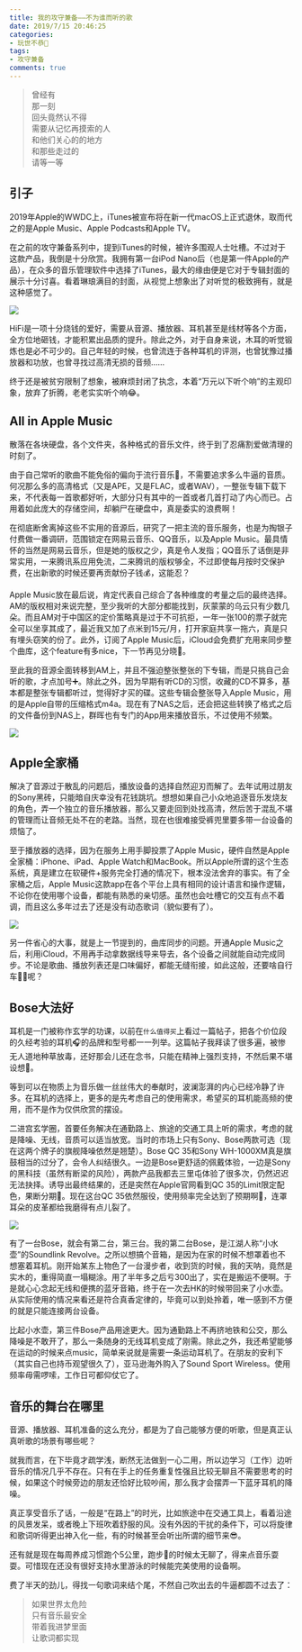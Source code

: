 ```yaml
---
title: 我的攻守兼备——不为谁而听的歌
date: 2019/7/15 20:46:25
categories:
- 玩世不恭🎻
tags:
- 攻守兼备
comments: true
---
```


> 曾经有  
> 那一刻  
> 回头竟然认不得  
> 需要从记忆再摸索的人  
> 和他们关心的的地方  
> 和那些走过的  
> 请等一等  

## 引子

2019年Apple的WWDC上，iTunes被宣布将在新一代macOS上正式退休，取而代之的是Apple Music、Apple Podcasts和Apple TV。

在之前的攻守兼备系列中，提到iTunes的时候，被许多围观人士吐槽。不过对于这款产品，我倒是十分欣赏。我拥有第一台iPod Nano后（也是第一件Apple的产品），在众多的音乐管理软件中选择了iTunes，最大的缘由便是它对于专辑封面的展示十分讨喜。看着琳琅满目的封面，从视觉上想象出了对听觉的极致拥有，就是这种感觉了。

![](~https://raw.githubusercontent.com/xwhfcenter/picture_bed/master/iTunes.jpg~)

HiFi是一项十分烧钱的爱好，需要从音源、播放器、耳机甚至是线材等各个方面，全方位地砸钱，才能积累出品质的提升。除此之外，对于自身来说，木耳的听觉锻炼也是必不可少的。自己年轻的时候，也曾流连于各种耳机的评测，也曾犹豫过播放器和功放，也曾寻找过高清无损的音频……

终于还是被贫穷限制了想象，被麻烦封闭了执念，本着“万元以下听个响”的主观印象，放弃了折腾，老老实实听个响😂。

## All in Apple Music

散落在各块硬盘，各个文件夹，各种格式的音乐文件，终于到了忍痛割爱做清理的时刻了。

由于自己常听的歌曲不能免俗的偏向于流行音乐🎸，不需要追求多么牛逼的音质。何况那么多的高清格式（又是APE，又是FLAC，或者WAV），一整张专辑下载下来，不代表每一首歌都好听，大部分只有其中的一首或者几首打动了内心而已。占用着如此庞大的存储空间，却躺尸在硬盘中，真是委实的浪费啊！

在彻底断舍离掉这些不实用的音源后，研究了一把主流的音乐服务，也是为掏银子付费做一番调研，范围锁定在网易云音乐、QQ音乐，以及Apple Music。最具情怀的当然是网易云音乐，但是她的版权之少，真是令人发指；QQ音乐了话倒是非常实用，一来腾讯系应用免流，二来腾讯的版权够全，不过即使每月按时交保护费，在出新歌的时候还要再贡献份子钱💰，这能忍？

Apple Music放在最后说，肯定代表自己综合了各种维度的考量之后的最终选择。AM的版权相对来说完整，至少我听的大部分都能找到，灰蒙蒙的乌云只有少数几朵。而且AM对于中国区的定价策略真是过于不可抗拒，一年一张100的票子就完全可以坐享其成了，最近我又加了点米到15元/月，打开家庭共享一拖六，真是只有埋头窃笑的份了。此外，订阅了Apple Music后，iCloud会免费扩充用来同步整个曲库，这个feature有多nice，下一节再见分晓🤑。

至此我的音源全面转移到AM上，并且不强迫整张整张的下专辑，而是只挑自己会听的歌，才点加号➕。除此之外，因为早期有听CD的习惯，收藏的CD不算多，基本都是整张专辑都听过，觉得好才买的碟。这些专辑会整张导入Apple Music，用的是Apple自带的压缩格式m4a。现在有了NAS之后，还会把这些转换了格式之后的文件备份到NAS上，群晖也有专门的App用来播放音乐，不过使用不频繁。

![](~https://raw.githubusercontent.com/xwhfcenter/picture_bed/master/CD_2.JPG~)

## Apple全家桶

解决了音源过于散乱的问题后，播放设备的选择自然迎刃而解了。去年试用过朋友的Sony黑砖，只能暗自庆幸没有花钱跳坑。想想如果自己小众地追逐音乐发烧友的角色，弄一个独立的音乐播放器，那么又要走回到处找高清，然后苦于混乱不堪的管理而让音频无处不在的老路。当然，现在也很难接受裤兜里要多带一台设备的烦恼了。

至于播放器的选择，因为在服务上用手脚投票了Apple Music，硬件自然是Apple全家桶：iPhone、iPad、Apple Watch和MacBook。所以Apple所谓的这个生态系统，真是建立在软硬件+服务完全打通的情况下，根本没法舍弃的事实。有了全家桶之后，Apple Music这款app在各个平台上具有相同的设计语言和操作逻辑，不论你在使用哪个设备，都能有熟悉的亲切感。虽然也会吐槽它的交互有点不着调，而且这么多年过去了还是没有动态歌词（貌似要有了）。

![](~https://raw.githubusercontent.com/xwhfcenter/picture_bed/master/Apple_Music.jpg~)

另一件省心的大事，就是上一节提到的，曲库同步的问题。开通Apple Music之后，利用iCloud，不用再手动拿数据线导来导去，各个设备之间就能自动完成同步。不论是歌曲、播放列表还是口味偏好，都能无缝衔接，如此这般，还要啥自行车🚴‍♀️呢？

## Bose大法好

耳机是一门被称作玄学的功课，以前在`什么值得买`上看过一篇帖子，把各个价位段的久经考验的耳机🎧的品牌和型号都一一列举。这篇帖子我拜读了很多遍，被惨无人道地种草放毒，还好那会儿还在念书，只能在精神上强烈支持，不然后果不堪设想🙈。

等到可以在物质上为音乐做一丝丝伟大的奉献时，波澜澎湃的内心已经冷静了许多。在耳机的选择上，更多的是先考虑自己的使用需求，希望买的耳机能高频的使用，而不是作为仅供欣赏的摆设。

二进宫玄学圈，首要任务解决在通勤路上、旅途的交通工具上听的需求，考虑的就是降噪、无线，音质可以适当放宽。当时的市场上只有Sony、Bose两款可选（现在这两个牌子的旗舰降噪依然是翘楚）。Bose QC 35和Sony WH-1000XM真是旗鼓相当的过分了，会令人纠结很久。一边是Bose更舒适的佩戴体验，一边是Sony的黑科技（虽然有断梁的风险），两款产品我都去三里屯体验了很多次，仍然迟迟无法抉择。诱导出最终结果的，还是突然在Apple官网看到QC 35的Limit限定配色，果断分期🤣。现在这台QC 35依然服役，使用频率完全达到了预期啊🥳，连罩耳朵的皮革都给我磨得有点儿裂了。

![](~https://raw.githubusercontent.com/xwhfcenter/picture_bed/master/Bose_QC35.jpg~)

有了一台Bose，就会有第二台，第三台。我的第二台Bose，是江湖人称“小水壶”的Soundlink Revolve。之所以想搞个音箱，是因为在家的时候不想罩着也不想塞着耳机。刚开始某东上物色了一台漫步者，收到货的时候，我的天呐，竟然是实木的，重得简直一塌糊涂。用了半年多之后亏300出了，实在是搬运不便啊。于是就心心念起无线和便携的蓝牙音箱，终于在一次去HK的时候带回来了小水壶。从实际使用的情况来看还是符合真香定律的，毕竟可以到处拎着，唯一感到不方便的就是只能连接两台设备。

比起小水壶，第三件Bose产品用途更大。因为通勤路上不再挤地铁和公交，那么降噪是不敢开了，那么一条随身的无线耳机变成了刚需。除此之外，我还希望能够在运动的时候来点music，简单来说就是需要一条运动耳机了。在朋友的安利下（其实自己也持币观望很久了），亚马逊海外购入了Sound Sport Wireless。使用频率毋需啰嗦，工作日可都仰仗它了。

## 音乐的舞台在哪里

音源、播放器、耳机准备的这么充分，都是为了自己能够方便的听歌，但是真正认真听歌的场景有哪些呢？

就我而言，在下毕竟才疏学浅，断然无法做到一心二用，所以边学习（工作）边听音乐的情况几乎不存在。只有在手上的任务重复性强且比较无聊且不需要思考的时候，如果这个时候旁边的朋友还恰好比较吵闹，那么我才会摆弄一下蓝牙耳机的降噪。

真正享受音乐了话，一般是“在路上”的时光，比如旅途中在交通工具上，看着沿途的风景发呆，或者晚上下班吹着舒服的风。没有外因的干扰的条件下，可以将旋律和歌词听得更出神入化一些，有的时候甚至会听出所谓的细节来😎。

还有就是现在每周养成习惯跑个5公里，跑步🏃的时候太无聊了，得来点音乐耍耍。可惜现在还没有很好支持水里游泳的时候能完美使用的设备啊。

费了半天的劲儿，得找一句歌词来结个尾，不然自己吹出去的牛逼都圆不过去了：

> 如果世界太危险  
> 只有音乐最安全  
> 带着我进梦里面  
> 让歌词都实现  

